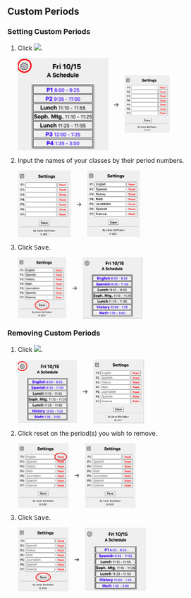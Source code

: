 ## Custom Periods
### Setting Custom Periods
1. Click <img src="../assets/settings.png" length="12" width="12">.

    <img src="docs/user-manual/img/custom-period/setting/before-home.png" style="vertical-align: middle;">
    <span style="vertical-align: middle;">&#160;&#160;→&#160;&#160;</span>
    <img src="docs/user-manual/img/custom-period/setting/before-settings.png" style="vertical-align: middle;" length="21.5%" width="21.5%">

2. Input the names of your classes by their period numbers.

    <img src="docs/user-manual/img/custom-period/setting/before-settings.png" style="vertical-align: middle;" length="25%" width="25%">
    <span style="vertical-align: middle;">&#160;&#160;→&#160;&#160;</span>
    <img src="docs/user-manual/img/custom-period/setting/after-settings.png" style="vertical-align: middle;" length="25%" width="25%">

3. Click <kbd>Save</kbd>.

    <img src="docs/user-manual/img/custom-period/setting/save-settings.png" style="vertical-align: middle;" length="23%" width="23%">
    <span style="vertical-align: middle;">&#160;&#160;→&#160;&#160;</span>
    <img src="docs/user-manual/img/custom-period/setting/after-custom-period.png" style="vertical-align: middle;" length="28%" width="28%">

### Removing Custom Periods
1. Click <img src="../assets/settings.png" length="12" width="12">.

    <img src="docs/user-manual/img/custom-period/removing/before.png" style="vertical-align: middle;" length="28%" width="28%">
    <span style="vertical-align: middle;">&#160;&#160;→&#160;&#160;</span>
    <img src="docs/user-manual/img/custom-period/removing/before-settings.png" style="vertical-align: middle;" length="24%" width="24%">

2. Click reset on the period(s) you wish to remove.

    <img src="docs/user-manual/img/custom-period/removing/before-reset-custom-period.png" style="vertical-align: middle;" length="24%" width="24%">
    <span style="vertical-align: middle;">&#160;&#160;→&#160;&#160;</span>
    <img src="docs/user-manual/img/custom-period/removing/after-reset-custom-period.png" style="vertical-align: middle;" length="24%" width="24%">

3. Click <kbd>Save</kbd>.

    <img src="docs/user-manual/img/custom-period/removing/before-save-custom-period.png" style="vertical-align: middle;" length="24%" width="24%">
    <span style="vertical-align: middle;">&#160;&#160;→&#160;&#160;</span>
    <img src="docs/user-manual/img/custom-period/removing/after.png" style="vertical-align: middle;" length="29%" width="29%">
